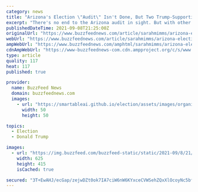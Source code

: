 ```yaml
---
category: news
title: "Arizona's Election \"Audit\" Isn't Done, But Two Trump-Supporting Republicans Are Just Declaring Victory For Him Anyway"
excerpt: "There's no end to the Arizona audit in sight. But with other Trump backers looking to take up audits of their own, some are ready to just call it a win."
publishedDateTime: 2021-09-08T21:25:00Z
originalUrl: "https://www.buzzfeednews.com/article/sarahmimms/arizona-election-audit-trump-decertify"
webUrl: "https://www.buzzfeednews.com/article/sarahmimms/arizona-election-audit-trump-decertify"
ampWebUrl: "https://www.buzzfeednews.com/amphtml/sarahmimms/arizona-election-audit-trump-decertify"
cdnAmpWebUrl: "https://www-buzzfeednews-com.cdn.ampproject.org/c/s/www.buzzfeednews.com/amphtml/sarahmimms/arizona-election-audit-trump-decertify"
type: article
quality: 117
heat: 117
published: true

provider:
  name: BuzzFeed News
  domain: buzzfeednews.com
  images:
    - url: "https://smartableai.github.io/election/assets/images/organizations/buzzfeednews.com-50x50.jpg"
      width: 50
      height: 50

topics:
  - Election
  - Donald Trump

images:
  - url: "https://img.buzzfeed.com/buzzfeed-static/static/2021-09/8/21/campaign_images/e0c1aa4349cd/21-things-i-just-learned-about-simu-liu-that-esse-2-413-1631137451-6_dblbig.jpg"
    width: 625
    height: 415
    isCached: true

secured: "3T+EwAHJ/ecGap/zejwDZt0ok7IA7ciW6nW6KYxceCVWSehZQxXlOcoyNc5bf5lci717UVuObGwRyFUV+XOedFhVs5RkDLYcK87+U0hItg95b8WH9JypJx6pXXSBk0bYUztEpWs1C5ttvbREVP8RhjU7T7dFXcWmFzILkBhxfOM2s06xnp9h9tXa/0QebaHaO0aOSVweTNDNHaXCEEmnyk71iFzNQaPeR9zGmfeKQ9sSgWE23JbPco7V9fA/+PD7LqJ6sZcbNF7MyhpV8bK/DyMiBYNXq7VbaEmGUN+OMruAcvcno8f75bBBooc/Y23rYgvufCfVZl7noB6vVfaLPLRs4ckEPZDwtt7m4cXhI1Y=;dL2qg7Xz1BPplwq81buygw=="
---
```


